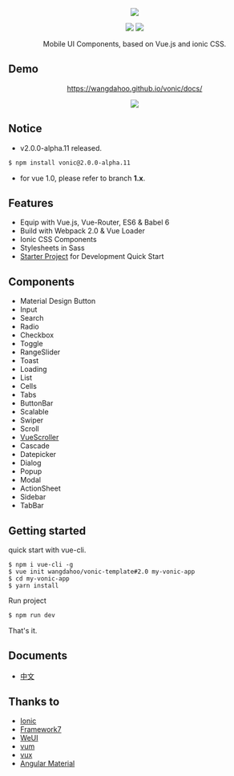 <p align="center">
  <a href="https://wangdahoo.github.io/vonic/docs/">
    <img src="https://github.com/wangdahoo/vonic/raw/master/logo.png">
  </a>
</p>
<p align="center">
  <img src="https://img.shields.io/badge/version-%202.0.0%20alpha.11%20-green.svg">
  <img src="https://img.shields.io/badge/vue-%202.1.8%20-green.svg">
</p>

<p align="center">Mobile UI Components, based on Vue.js and ionic CSS.</p>

## Demo
<p align="center">
  <a href="https://wangdahoo.github.io/vonic/docs/">https://wangdahoo.github.io/vonic/docs/</a>
</p>
<p align="center">
  <img src="https://github.com/wangdahoo/vonic/raw/master/qrcode.png">
</p>

## Notice
- v2.0.0-alpha.11 released.

```bash
$ npm install vonic@2.0.0-alpha.11
```

- for vue 1.0, please refer to branch **1.x**.

## Features
- Equip with Vue.js, Vue-Router, ES6 & Babel 6
- Build with Webpack 2.0 & Vue Loader
- Ionic CSS Components
- Stylesheets in Sass
- [Starter Project](https://github.com/wangdahoo/vonic-template#2.0) for Development Quick Start

## Components
- Material Design Button
- Input
- Search
- Radio
- Checkbox
- Toggle
- RangeSlider
- Toast
- Loading
- List
- Cells
- Tabs
- ButtonBar
- Scalable
- Swiper
- Scroll
- [VueScroller](https://github.com/wangdahoo/vue-scroller)
- Cascade
- Datepicker
- Dialog
- Popup
- Modal
- ActionSheet
- Sidebar
- TabBar

## Getting started

quick start with vue-cli.
```
$ npm i vue-cli -g
$ vue init wangdahoo/vonic-template#2.0 my-vonic-app
$ cd my-vonic-app
$ yarn install
```

Run project
```bash
$ npm run dev
```

That's it.

## Documents
<!-- - [English](https://wangdahoo.github.io/vonic-doc/v1/en/)-->
- [中文](https://wangdahoo.github.io/vonic-doc/zh-CN/)

## Thanks to
- [Ionic](http://ionicframework.com/)
- [Framework7](http://framework7.io/)
- [WeUI](https://weui.io/)
- [vum](http://getvum.com/)
- [vux](https://github.com/airyland/vux)
- [Angular Material](https://material.angularjs.org/)
